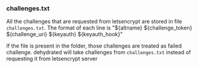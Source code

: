 ### challenges.txt

All the challenges that are requested from letsencrypt are stored in file `challenges.txt`.
The format of each line is "${altname} ${challenge_token} ${challenge_uri} ${keyauth} ${keyauth_hook}"

If the file is present in the folder, those challenges are treated as failed challenge. dehydrated will take challenges from `challenges.txt` instead of requesting it from letsencrypt server
